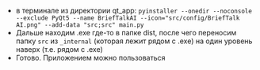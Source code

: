 - в терминале из директории qt_app: `pyinstaller --onedir --noconsole --exclude PyQt5 --name BriefTalkAI --icon="src/config/BriefTalk AI.png" --add-data "src;src" main.py`
- Дальше находим .exe где-то в папке dist, после чего переносим папку `src` из `_internal` (которая лежит рядом с .exe) на один уровень наверх (т.е. рядом с .exe)
- Готово. Приложением можно пользоваться